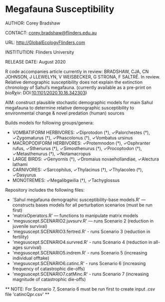 # Megafauna Susceptibility

AUTHOR: Corey Bradshaw

CONTACT: corey.bradshaw@flinders.edu.au

URL: http://GlobalEcologyFlinders.com

INSTITUTION: Flinders University

RELEASE DATE: August 2020

R code accompanies article currently in review: 
BRADSHAW, CJA, CN JOHNSON, J LLEWELYN, V WEISBECKER, G STRONA, F SALTRÉ. In review. Relative demographic susceptibility does not explain the extinction chronology of Sahul’s megafauna. (currently available as a pre-print on <i>bioRχiv</i>: DOI:<a href="http://doi.org/10.1101/2020.10.16.342303">10.1101/2020.10.16.342303</a>)

AIM: construct plausible stochastic demographic models for main Sahul megafauna to determine relative demographic susceptibility to environmental change & novel predation (human) sources

Builds models for following groups/genera:
- VOMBATIFORM HERBIVORES: ✓Diprotodon (†), ✓Palorchestes (†), ✓Zygomaturus (†), ✓Phascolonus (†), ✓Vombatus ursinus
- MACROPODIFORM HERBIVORES: ✓Protemnodon (†), ✓Osphranter rufus, ✓Sthenurus (†), ✓Simosthenurus (†), ✓Procoptodon (†), ✓Metasthenurus (†), ✓Notamacropus
- LARGE BIRDS: ✓Genyornis (†), ✓Dromaius novaehollandiae, ✓Alectura lathami
- CARNIVORES: ✓Sarcophilus, ✓Thylacinus (†), ✓Thylacoleo (†), ✓Dasyurus
- MONOTREMES: ✓Megalibgwilia (†), ✓Tachyglossus

Repository includes the following files:

- 'Sahul megafauna demographic susceptibility-base models.R' — constructs bases models for all perturbation scenarios (must be run first)
- 'matrixOperators.R' — functions to manipulate matrix models
- 'megsuscept.SCENARIO2.juvsurv.R' — runs Scenario 2 (reduction in juvenile survival)
- 'megsuscept.SCENARIO3.fertred.R' - runs Scenario 3 (reduction in fertility)
- 'megsuscept.SCENARIO4.survred.R' - runs Scenario 4 (reduction in all-ages survival)
- 'megsuscept.SCENARIO5.indrem.R' - runs Scenario 5 (increasing individual offtake)
- 'megsuscept.SCENARIO6.catinc.R' - runs Scenario 6 (increasing frequency of catastrophic die-offs)
- 'megsuscept.SCENARIO7.catMinc.R' - runs Scenario 7 (increasing magnitude of catastrophic die-offs)

** NOTE: For Scenario 7, Scenario 6 must be run first to create input .csv file 'catincQpr.csv' **
